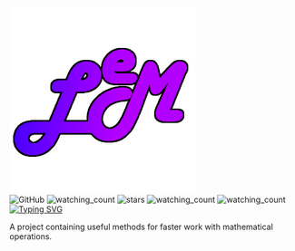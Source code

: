 <img src="src/main/resources/assets/logo.png" width=65%/><br>
<img alt="GitHub" src="https://img.shields.io/badge/dynamic/json?logo=github&label=GitHub+Followers&labelColor=545454&color=B200FF&query=%24.data.totalSubs&url=https%3A%2F%2Fapi.spencerwoo.com%2Fsubstats%2F%3Fsource%3Dgithub%26queryKey%3Dortodontalio&longCache=true"/>
<img src="https://komarev.com/ghpvc/?username=ortodontalio&color=B200FF" alt="watching_count" />
<img src="https://img.shields.io/github/stars/ortodontalio?label=Stars&color=B200FF" alt="stars">
<img src="https://custom-icon-badges.demolab.com/github/license/ortodontalio/less-math?logo=law&color=B200FF" alt="watching_count" />
<img src="https://custom-icon-badges.demolab.com/github/v/tag/ortodontalio/less-math?logo=tag&logoColor=white&color=B200FF" alt="watching_count" /><br>
[![Typing SVG](https://readme-typing-svg.demolab.com?font=Fjalla+One&size=22&pause=1000&color=AA00F7&background=FFFFFF00&center=true&vCenter=true&multiline=true&width=535&height=70&lines=LESS+-+MATH;Small+mathematical+library)](https://git.io/typing-svg)

A project containing useful methods for faster work with mathematical operations.
